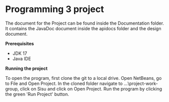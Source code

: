 # Programming 3 project

The document for the Project can be found inside the Documentation folder. It contains the JavaDoc document inside the apidocs folder and the design document. 

**Prerequisites**
- JDK 17
- Java IDE

**Running the project**

To open the program, first clone the git to a local drive. Open NetBeans, go to File and Open Project. In the cloned folder navigate to ...\project-work-group\, click on Sisu and click on Open Project. Run the program by clicking the green 'Run Project' button. 


